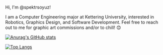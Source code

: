 Hi, I'm @spektrsoyuz!

I am a Computer Engineering major at Kettering University, interested in Robotics, Graphics Design, and Software Development. Feel free to reach out to me for graphic art commissions and/or to chill! 😊

[![Anurag's GitHub stats](https://github-readme-stats.vercel.app/api?username=spektrsoyuz&theme=transparent)](https://github.com/anuraghazra/github-readme-stats)

[![Top Langs](https://github-readme-stats.vercel.app/api/top-langs/?username=spektrsoyuz&theme=transparent)](https://github.com/anuraghazra/github-readme-stats)

<!---
spektrsoyuz/spektrsoyuz is a ✨ special ✨ repository because its `README.md` (this file) appears on your GitHub profile.
You can click the Preview link to take a look at your changes.
--->

